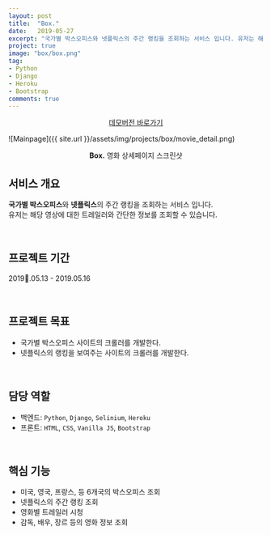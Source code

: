```yaml
---
layout: post
title:  "Box."
date:   2019-05-27
excerpt: "국가별 박스오피스와 넷플릭스의 주간 랭킹을 조회하는 서비스 입니다. 유저는 해당 영상에 대한 트레일러와 간단한 정보를 조회할 수 있습니다."
project: true
image: "box/box.png"
tag:
- Python 
- Django
- Heroku
- Bootstrap
comments: true
---
```


<center>
    <a href="https://watch-what-u-want.herokuapp.com/" class="btn" style="margin-bottom:2rem;">데모버전 바로가기</a>
</center>

![Mainpage]({{ site.url }}/assets/img/projects/box/movie_detail.png)
    
<center><b>Box.</b> 영화 상세페이지 스크린샷</center>
     
## 서비스 개요
**국가별 박스오피스**와 **넷플릭스**의 주간 랭킹을 조회하는 서비스 입니다.<br>
유저는 해당 영상에 대한 트레일러와 간단한 정보를 조회할 수 있습니다.

<br>

## 프로젝트 기간
2019.05.13 - 2019.05.16

<br>

## 프로젝트 목표
* 국가별 박스오피스 사이트의 크롤러를 개발한다.
* 넷플릭스의 랭킹을 보여주는 사이트의 크롤러를 개발한다.

<br>

## 담당 역할
* 백엔드: `Python`, `Django`, `Selinium`, `Heroku`
* 프론트: `HTML`, `CSS`, `Vanilla JS`, `Bootstrap`

<br>

## 핵심 기능
* 미국, 영국, 프랑스, 등 6개국의 박스오피스 조회
* 넷플릭스의 주간 랭킹 조회
* 영화별 트레일러 시청
* 감독, 배우, 장르 등의 영화 정보 조회

<br>
